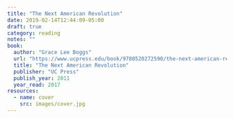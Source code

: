 ```yaml
---
title: "The Next American Revolution"
date: 2019-02-14T12:44:09-05:00
draft: true
category: reading
notes: ""
book:
  author: "Grace Lee Boggs"
  url: "https://www.ucpress.edu/book/9780520272590/the-next-american-revolution"
  title: "The Next American Revolution"
  publisher: "UC Press"
  publish_year: 2011
  year_read: 2017
resources:
  - name: cover
    src: images/cover.jpg
---
```


